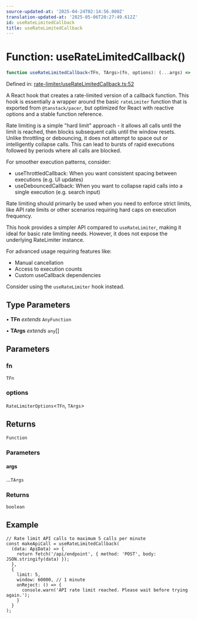 ```yaml
---
source-updated-at: '2025-04-24T02:14:56.000Z'
translation-updated-at: '2025-05-06T20:27:49.612Z'
id: useRateLimitedCallback
title: useRateLimitedCallback
---
```


<!-- DO NOT EDIT: this page is autogenerated from the type comments -->

# Function: useRateLimitedCallback()

```ts
function useRateLimitedCallback<TFn, TArgs>(fn, options): (...args) => boolean
```

Defined in: [rate-limiter/useRateLimitedCallback.ts:52](https://github.com/TanStack/pacer/blob/main/packages/react-pacer/src/rate-limiter/useRateLimitedCallback.ts#L52)

A React hook that creates a rate-limited version of a callback function.
This hook is essentially a wrapper around the basic `rateLimiter` function
that is exported from `@tanstack/pacer`,
but optimized for React with reactive options and a stable function reference.

Rate limiting is a simple "hard limit" approach - it allows all calls until the limit
is reached, then blocks subsequent calls until the window resets. Unlike throttling
or debouncing, it does not attempt to space out or intelligently collapse calls.
This can lead to bursts of rapid executions followed by periods where all calls
are blocked.

For smoother execution patterns, consider:
- useThrottledCallback: When you want consistent spacing between executions (e.g. UI updates)
- useDebouncedCallback: When you want to collapse rapid calls into a single execution (e.g. search input)

Rate limiting should primarily be used when you need to enforce strict limits,
like API rate limits or other scenarios requiring hard caps on execution frequency.

This hook provides a simpler API compared to `useRateLimiter`, making it ideal for basic
rate limiting needs. However, it does not expose the underlying RateLimiter instance.

For advanced usage requiring features like:
- Manual cancellation
- Access to execution counts
- Custom useCallback dependencies

Consider using the `useRateLimiter` hook instead.

## Type Parameters

• **TFn** *extends* `AnyFunction`

• **TArgs** *extends* `any`[]

## Parameters

### fn

`TFn`

### options

`RateLimiterOptions`\<`TFn`, `TArgs`\>

## Returns

`Function`

### Parameters

#### args

...`TArgs`

### Returns

`boolean`

## Example

```tsx
// Rate limit API calls to maximum 5 calls per minute
const makeApiCall = useRateLimitedCallback(
  (data: ApiData) => {
    return fetch('/api/endpoint', { method: 'POST', body: JSON.stringify(data) });
  },
  {
    limit: 5,
    window: 60000, // 1 minute
    onReject: () => {
      console.warn('API rate limit reached. Please wait before trying again.');
    }
  }
);
```
